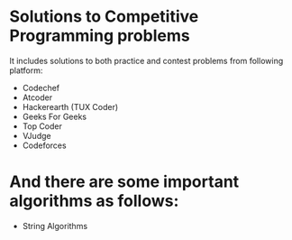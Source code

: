 # Solutions to Competitive Programming problems
It includes solutions to both practice and contest problems from following platform:
- Codechef
- Atcoder
- Hackerearth (TUX Coder)
- Geeks For Geeks
- Top Coder
- VJudge
- Codeforces

# And there are some important algorithms as follows:
 - String Algorithms
